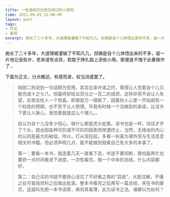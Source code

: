 ```yaml
---
title: 一些或经历过或见闻过的小感受
time: 2011.09.01 12:00:00
layout: post
tags:
- 中文
- 看观
excerpt: 痴长了二十多年，大道理被灌输了不知凡几，但确是自个儿体悟出来的不多，留一片地记录些许，老来或有谈资，若能于挣扎路上添些小用，那便是不愧于此番做作了...
---
```

痴长了二十多年，大道理被灌输了不知凡几，但确是自个儿体悟出来的不多，留一片地记录些许，老来或有谈资，若能于挣扎路上添些小用，那便是不愧于此番做作了...

下面为正文，分点概述，有感而录，权当消遣罢了。

> 刚刚二狗说到一句话颇为受用，其言应承许诺之时，需得让人觉着自个儿只能完成十之七八，但最终却给出百分之一百二的成绩，这样非但不会让人失望，反倒会给人一个惊喜。即便是万一搞砸了，因着别人心里一开始就有一个较低的预期，也不至于让人愤恨。毕竟有时候一个没做到的承诺，比没许下更让人揪心。我觉着就是这么个理儿。。

> 自认为自个儿没多少恒心，做什么都是虎头蛇尾。读书也是一样，往往才开了个头，就会因各种可抗或不可抗的因素而惨遭终止，当然，无缘由的内心的认同是最大的破绽。所以，打从现在起，多看一些虽为课外但与生活息息相关的书籍。但必须声明几点，能不能做到就看自己有大多的本事了。
>
> 第一：要看一本书，就连着几天一直看下去，中途不要间断，哪怕是再忙也要挤一点时间推进下进度，一次性看完，做一个中肯的总结，什么内容都好。
>
> 第二：自己买的书就不要担心涂花了不好看之类的“蒜皮”，大胆注解，不懂之处可查阅资料之后做出批录。整本书看完之后再写一篇总结，夹在书的扉页。这就叫先把一本书读厚，再将其看薄，此为读书之法。诸卿以为如何？






